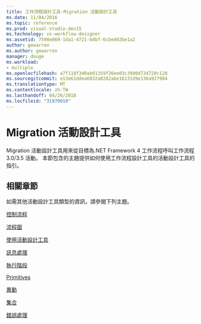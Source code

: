 ```yaml
---
title: 工作流程設計工具-Migration 活動設計工具
ms.date: 11/04/2016
ms.topic: reference
ms.prod: visual-studio-dev15
ms.technology: vs-workflow-designer
ms.assetid: 7598e869-1da1-4721-b4bf-6cbe402be1a2
author: gewarren
ms.author: gewarren
manager: douge
ms.workload:
- multiple
ms.openlocfilehash: a7f118f340ab91359f26ee03c3900d734720c128
ms.sourcegitcommit: e13e61ddea6032a8282abe16131d9e136a927984
ms.translationtype: MT
ms.contentlocale: zh-TW
ms.lasthandoff: 04/26/2018
ms.locfileid: "31970010"
---
```

# <a name="migration-activity-designers"></a>Migration 活動設計工具

Migration 活動設計工具用來從目標為.NET Framework 4 工作流程呼叫工作流程 3.0/3.5 活動。 本節包含的主題提供如何使用工作流程設計工具的活動設計工具的指引。

## <a name="related-sections"></a>相關章節
 如需其他活動設計工具類型的資訊，請參閱下列主題。

 [控制流程](../workflow-designer/control-flow-activity-designers.md)

 [流程圖](../workflow-designer/flowchart-activity-designers.md)

 [使用活動設計工具](../workflow-designer/using-the-activity-designers.md)

 [訊息處理](../workflow-designer/messaging-activity-designers.md)

 [執行階段](../workflow-designer/runtime-activity-designers.md)

 [Primitives](../workflow-designer/primitives-activity-designers.md)

 [異動](../workflow-designer/transaction-activity-designers.md)

 [集合](../workflow-designer/collection-activity-designers.md)

 [錯誤處理](../workflow-designer/error-handling-activity-designers.md)